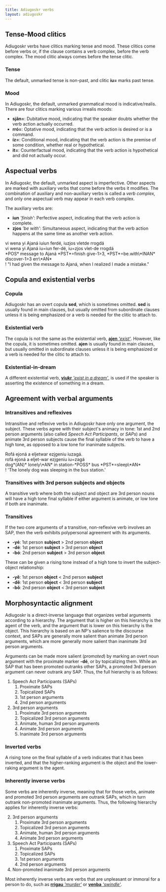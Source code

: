 ```yaml
---
title: Adiugoskr verbs
layout: adiugoskr
---
```

## Tense-Mood clitics
Adiugoskr verbs have clitics marking tense and mood. These clitics come before verbs or, if the clause contains a verb complex, before the verb complex. The mood clitic always comes before the tense clitic.

### Tense
The default, unmarked tense is non-past, and clitic **iu=** marks past tense.

### Mood
In Adiugoskr, the default, unmarked grammatical mood is indicative/realis. There are four clitics marking various irrealis moods:

* **sjǎn=**: Dubitative mood, indicating that the speaker doubts whether the verb action actually occurred.
* **rró=**: Optative mood, indicating that the verb action is desired or is a command.
* **íz=**: Conditional mood, indicating that the verb action is the premise of some condition, whether real or hypothetical.
* **it=**: Counterfactual mood, indicating that the verb action is hypothetical and did not actually occur.

## Aspectual verbs
In Adiugoskr, the default, unmarked aspect is imperfective. Other aspects are marked with auxiliary verbs that come before the verbs it modifies. The combination of auxiliary and non-auxiliary verbs is called a *verb complex,* and only one aspectual verb may appear in each verb complex.

The auxiliary verbs are:

* **iun** *'finish'*: Perfective aspect, indicating that the verb action is complete. 
* **zjos** *'be with'*: Simultaneous aspect, indicating that the verb action happens at the same time as another verb action. 

<div class="gloss">
    vi wena yi Ajaná iuiun ferdé, iuzjos vletde rrogdá <br/>
    vi wena yi Ajaná iu=iun fer-dé, iu=zjos vlet-de rrogdá <br/>
    *POS* message to Ajaná *PST*=finish give-1>3, *PST*=be.with\*INAN* discover-1>3 err\*AN* <br/>
    ! "I had given the message to Ajaná, when I realized I made a mistake."
</div>

## Copula and existential verbs
### Copula
Adiugoskr has an overt copula **sed**, which is sometimes omitted. **sed** is usually found in main clauses, but usually omitted from subordinate clauses unless it is being emphasized or a verb is needed for the clitic to attach to.

### Existential verb
The copula is not the same as the existential verb, [**ajen** *'exist'*](/adiugoskr/dictionary#exist). However, like the copula, it is sometimes omitted. **ajen** is usually found in main clauses, but usually omitted in subordinate clauses unless it is being emphasized or a verb is needed for the clitic to attach to.

### Existential-in-dream
A different existential verb, [**viukr** *'exist in a dream'*](/adiugoskr/dictionary#exist_in_a_dream), is used if the speaker is asserting the existence of something in a dream.

## Agreement with verbal arguments
### Intransitives and reflexives
Intransitive and reflexive verbs in Adiugoskr have only one argument, the subject. These verbs agree with their subject's animacy in tone: 1st and 2nd person arguments (also called *Speech Act Participants*, or *SAPs*) and animate 3rd person subjects cause the final syllable of the verb to have a high tone, as opposed to a low tone for inanimate subjects.

<div class="gloss">
  Rofá ejoná a eljetwar ezjgeniu iuzagá. <br/>
  rofá ejoná a eljet-war ezjgeniu iu=zagá <br/>
  dog*(AN)* lonely\*AN* in station-*POSS* bus *PST*=sleep\*AN*<br/>
  ! 'The lonely dog was sleeping in the bus station.'
</div>

### Transitives with 3rd person subjects and objects
A transitive verb where both the subject and object are 3rd person nouns will have a high tone final syllable if either argument is animate, or low tone if both are inanimate.

### Transitives
If the two core arguments of a transitive, non-reflexive verb involves an SAP, then the verb exhibits polypersonal agreement with its arguments.

* **-yé**: 1st person **subject** > 2nd person **object**
* **-dé**: 1st person **subject** > 3rd person **object**
* **-bó**: 2nd person **subject** > 3rd person **object**

These can be given a rising tone instead of a high tone to invert the subject-object relationship:

* **-yě**: 1st person **object** < 2nd person **subject**
* **-dě**: 1st person **object** < 3rd person **subject**
* **-bǒ**: 2nd person **object** < 3rd person **subject**

## Morphosyntactic alignment
Adiugoskr is a direct-inverse language that organizes verbal arguments according to a hierarchy. The argument that is higher on this hierarchy is the agent of the verb, and the argument that is lower on this hierarchy is the object. This hierarchy is based on an NP's salience to the discourse context, and SAPs are generally more salient than animate 3rd person arguments, which are more generally more salient than inanimate 3rd person arguments.

Arguments can be made more salient (*promoted*) by marking an overt noun argument with the proximate marker **-dé**, or by topicalizing them. While an SAP that has been promoted outranks other SAPs, a promoted 3rd person argument can never outrank any SAP. Thus, the full hierarchy is as follows:

1. Speech Act Participants (SAPs)
    1. Proximate SAPs
    2. Topicalized SAPs
    3. 1st person arguments
    4. 2nd person arguments
2. 3rd person arguments
    1. Proximate 3rd person arguments
    2. Topicalized 3rd person arguments
    3. Animate, human 3rd person arguments
    4. Animate 3rd person arguments
    5. Inanimate 3rd person arguments

### Inverted verbs
A rising tone on the final syllable of a verb indicates that it has been inverted, and that the higher-ranking argument is the object and the lower-raking argument is the agent.

### Inherently inverse verbs
Some verbs are inherently inverse, meaning that for those verbs, animate and promoted 3rd person arguments are outrank SAPs, which in turn outrank non-promoted inanimate arguments. Thus, the following hierarchy applies for inherently inverse verbs:

2. 3rd person arguments
    1. Proximate 3rd person arguments
    2. Topicalized 3rd person arguments
    3. Animate, human 3rd person arguments
    3. Animate 3rd person arguments
1. Speech Act Participants (SAPs)
    1. Proximate SAPs
    2. Topicalized SAPs
    3. 1st person arguments
    4. 2nd person arguments
3. Non-promoted inanimate 3rd person arguments

Most inherently inverse verbs are verbs that are unpleasant or immoral for a person to do, such as [**rrigau** *'murder'*](/adiugoskr/dictionary#murder) or [**venba** *'swindle'*](/adiugoskr/dictionary#swindle).
